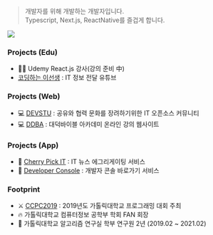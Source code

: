 > 개발자를 위해 개발하는 개발자입니다.\
> Typescript, Next.js, ReactNative를 즐겁게 합니다.


![](https://readme-stickers.vercel.app/api/kodeveloper?name=%EC%9D%B4%EC%A0%95%ED%99%98)

### Projects (Edu)
- 👨‍🎓 Udemy React.js 강사(강의 준비 中)
- [코딩하는 이선생](https://www.youtube.com/channel/UCn7yFtl60fQsRtEaoyuzFUg) : IT 정보 전달 유튜브

### Projects (Web)
- 💻 [DEVSTU](https://devstu.co.kr/) : 공유와 협력 문화를 장려하기위한 IT 오픈소스 커뮤니티
- 💻 [DDBA](https://ddba.or.kr/) : 대덕바이블 아카데미 온라인 강의 웹사이트

### Projects (App)
- 🍒 [Cherry Pick IT](https://play.google.com/store/apps/details?id=com.cherrypick_it) : IT 뉴스 에그리게이팅 서비스
- 🏹 [Developer Console](https://play.google.com/store/apps/details?id=com.developer_console) : 개발자 콘솔 바로가기 서비스

### Footprint
- ⚔️ [CCPC2019](https://ccpc2019.github.io/) : 2019년도 가톨릭대학교 프로그래밍 대회 주최
- 🔥  가톨릭대학교 컴퓨터정보 공학부 학회 FAN 회장
- 🔎 가톨릭대학교 알고리즘 연구실 학부 연구원 2년 (2019.02 ~ 2021.02)

